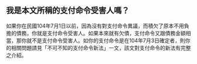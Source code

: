 ## 我是本文所稱的支付命令受害人嗎？

如果你在民國104年7月1日以前，因為沒有對支付命令異議，而積欠了原本不用負擔的債務，你就是支付命令受害人。如果本來就有欠債，支付命令又跟債務金額相當，那你就不是支付命令受害人。如你的支付命令是在104年7月3日確定者，則你的相關問題請見「不可不知的支付命令新法」一文，該文對支付命令的新法有完整之介紹。
